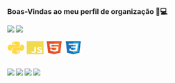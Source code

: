 ### Boas-Vindas ao meu perfil de organização 🖤💻

<div>
<img height="180em" src="https://github-readme-stats.vercel.app/api?username=casaligiulio&show_icons=true&theme=dark&include_all_commits=true&count_privat=true"/>
<img height="180em" src="https://github-readme-stats.vercel.app/api/top-langs/?username=casaligiulio&layout=compact&langs_count=16&theme=dark"/>
</div>

<div style="display: inline_block"><br>
  <img aling="center" alt="Giulio-Python" height="30" width="40" src="https://raw.githubusercontent.com/devicons/devicon/master/icons/python/python-plain.svg">
  <img aling="center" alt="Giulio-Js" height="30" width="40" src="https://raw.githubusercontent.com/devicons/devicon/master/icons/javascript/javascript-plain.svg">
  <img aling="center" alt="Giulio-HTML" height="30" width="40" src="https://raw.githubusercontent.com/devicons/devicon/master/icons/html5/html5-original.svg">
  <img aling="center" alt="Giulio-CSS" height="30" width="40" src="https://raw.githubusercontent.com/devicons/devicon/master/icons/css3/css3-original.svg">
</div>
  

##          


<div> 
  <a href="https://instagram.com/casali_giulio" target="_blank"><img src="https://img.shields.io/badge/-Instagram-%23E4405F?style=for-the-badge&logo=instagram&logoColor=white" target="_blank"></a>
  <a href="https://www.youtube.com/channel/UC8w1L2WUOEu3DI720qGvN2g" target="_blank"><img src="https://img.shields.io/badge/YouTube-FF0000?style=for-the-badge&logo=youtube&logoColor=white"></a>
  <a href = "mailto:giulioshtz@gmail.com"><img src="https://img.shields.io/badge/Gmail-D14836?style=for-the-badge&logo=gmail&logoColor=white"></a>
  <a href="https://www.linkedin.com/in/giulio-casali-12b4862a2/" target="_blank"><img src="https://img.shields.io/badge/-LinkedIn-%230077B5?style=for-the-badge&logo=linkedin&logoColor=white" target="_blank"></a> 
</div>
 
